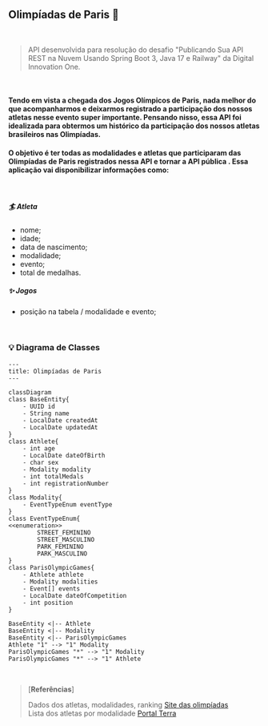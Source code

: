 ## Olimpíadas de Paris 🗼

<br>

> API desenvolvida para resolução do desafio "Publicando Sua API REST na Nuvem Usando Spring Boot 3, Java 17 e Railway" da Digital Innovation One.

<br>

#### Tendo em vista a chegada dos Jogos Olímpicos de Paris, nada melhor do que acompanharmos e deixarmos registrado a participação dos nossos atletas nesse evento super importante. Pensando nisso, essa API foi idealizada para obtermos um histórico da participação dos nossos atletas brasileiros nas Olimpíadas.

#### O objetivo é ter todas as modalidades e atletas que participaram das Olimpíadas de Paris registrados nessa API e tornar a API pública . Essa aplicação vai disponibilizar informações como:

<br>

##### 🏄‍ Atleta 
 * nome;
 * idade;
 * data de nascimento;
 * modalidade;
 * evento;
 * total de medalhas.

##### ✨ Jogos 
 * posição na tabela / modalidade e evento;

<br>

### 💡 Diagrama de Classes

```mermaid
---
title: Olimpíadas de Paris
---

classDiagram
class BaseEntity{
    - UUID id
    - String name
    - LocalDate createdAt
    - LocalDate updatedAt
}
class Athlete{
    - int age
    - LocalDate dateOfBirth
    - char sex
    - Modality modality
    - int totalMedals
    - int registrationNumber
}
class Modality{
    - EventTypeEnum eventType
}
class EventTypeEnum{
<<enumeration>>
		STREET_FEMININO
		STREET_MASCULINO
		PARK_FEMININO
		PARK_MASCULINO
}
class ParisOlympicGames{
    - Athlete athlete
    - Modality modalities
    - Event[] events
    - LocalDate dateOfCompetition
    - int position
}

BaseEntity <|-- Athlete
BaseEntity <|-- Modality
BaseEntity <|-- ParisOlympicGames
Athlete "1" --> "1" Modality
ParisOlympicGames "*" --> "1" Modality
ParisOlympicGames "*" --> "1" Athlete
```
<br>

> [**Referências**]
> 
> Dados dos atletas, modalidades, ranking [Site das olimpíadas](https://olympics.com/pt/atletas/) <br>
> Lista dos atletas por modalidade [Portal Terra](https://www.terra.com.br/esportes/jogos-olimpicos/brasil-nos-jogos-olimpicos-2024-datas-horarios-e-modalidades,f11296b3b5a5aaa562680dff90d8d8fehbsr55zq.html#:~:text=Atletas%20e%20modalidades%20em%20que,estar%C3%A1%20presente%20em%2039%20modalidades.)
